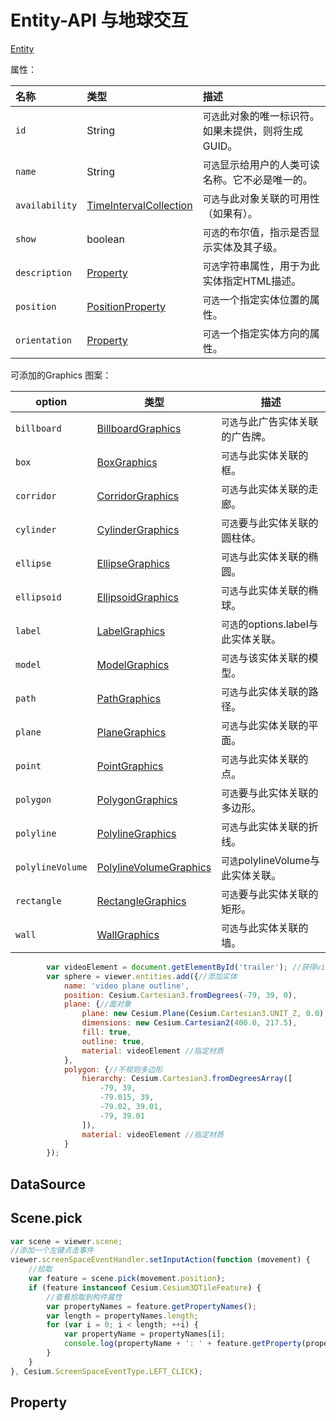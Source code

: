 # Entity-API 与地球交互

[Entity](https://cesium.com/docs/cesiumjs-ref-doc/Entity.html)

属性：

| 名称           | 类型                                                         | 描述                                                 |
| :------------- | :----------------------------------------------------------- | :--------------------------------------------------- |
| `id`           | String                                                       | `可选`此对象的唯一标识符。如果未提供，则将生成GUID。 |
| `name`         | String                                                       | `可选`显示给用户的人类可读名称。它不必是唯一的。     |
| `availability` | [TimeIntervalCollection](https://cesium.com/docs/cesiumjs-ref-doc/TimeIntervalCollection.html) | `可选`与此对象关联的可用性（如果有）。               |
| `show`         | boolean                                                      | `可选`的布尔值，指示是否显示实体及其子级。           |
| `description`  | [Property](https://cesium.com/docs/cesiumjs-ref-doc/Property.html) | `可选`字符串属性，用于为此实体指定HTML描述。       |
| `position`     | [PositionProperty](https://cesium.com/docs/cesiumjs-ref-doc/PositionProperty.html) | `可选`一个指定实体位置的属性。                       |
| `orientation`  | [Property](https://cesium.com/docs/cesiumjs-ref-doc/Property.html) | `可选`一个指定实体方向的属性。                       |

可添加的Graphics 图案：

| option           | 类型                                                         | 描述                                 |
| ---------------- | ------------------------------------------------------------ | ------------------------------------ |
| `billboard`      | [BillboardGraphics](https://cesium.com/docs/cesiumjs-ref-doc/BillboardGraphics.html) | `可选`与此广告实体关联的广告牌。     |
| `box`            | [BoxGraphics](https://cesium.com/docs/cesiumjs-ref-doc/BoxGraphics.html) | `可选`与此实体关联的框。             |
| `corridor`       | [CorridorGraphics](https://cesium.com/docs/cesiumjs-ref-doc/CorridorGraphics.html) | `可选`与此实体关联的走廊。           |
| `cylinder`       | [CylinderGraphics](https://cesium.com/docs/cesiumjs-ref-doc/CylinderGraphics.html) | `可选`要与此实体关联的圆柱体。       |
| `ellipse`        | [EllipseGraphics](https://cesium.com/docs/cesiumjs-ref-doc/EllipseGraphics.html) | `可选`与此实体关联的椭圆。           |
| `ellipsoid`      | [EllipsoidGraphics](https://cesium.com/docs/cesiumjs-ref-doc/EllipsoidGraphics.html) | `可选`与此实体关联的椭球。           |
| `label`          | [LabelGraphics](https://cesium.com/docs/cesiumjs-ref-doc/LabelGraphics.html) | `可选`的options.label与此实体关联。  |
| `model`          | [ModelGraphics](https://cesium.com/docs/cesiumjs-ref-doc/ModelGraphics.html) | `可选`与该实体关联的模型。           |
| `path`           | [PathGraphics](https://cesium.com/docs/cesiumjs-ref-doc/PathGraphics.html) | `可选`与此实体关联的路径。           |
| `plane`          | [PlaneGraphics](https://cesium.com/docs/cesiumjs-ref-doc/PlaneGraphics.html) | `可选`与此实体关联的平面。           |
| `point`          | [PointGraphics](https://cesium.com/docs/cesiumjs-ref-doc/PointGraphics.html) | `可选`与此实体关联的点。             |
| `polygon`        | [PolygonGraphics](https://cesium.com/docs/cesiumjs-ref-doc/PolygonGraphics.html) | `可选`要与此实体关联的多边形。       |
| `polyline`       | [PolylineGraphics](https://cesium.com/docs/cesiumjs-ref-doc/PolylineGraphics.html) | `可选`与此实体关联的折线。           |
| `polylineVolume` | [PolylineVolumeGraphics](https://cesium.com/docs/cesiumjs-ref-doc/PolylineVolumeGraphics.html) | `可选`polylineVolume与此实体关联。 |
| `rectangle`      | [RectangleGraphics](https://cesium.com/docs/cesiumjs-ref-doc/RectangleGraphics.html) | `可选`要与此实体关联的矩形。         |
| `wall`           | [WallGraphics](https://cesium.com/docs/cesiumjs-ref-doc/WallGraphics.html) | `可选`与此实体关联的墙。             |

<!-- 举例： -->

``` js
        var videoElement = document.getElementById('trailer'); //获得video对象
        var sphere = viewer.entities.add({//添加实体
            name: 'video plane outline',
            position: Cesium.Cartesian3.fromDegrees(-79, 39, 0),
            plane: {//面对象
                plane: new Cesium.Plane(Cesium.Cartesian3.UNIT_Z, 0.0),
                dimensions: new Cesium.Cartesian2(400.0, 217.5),
                fill: true,
                outline: true,
                material: videoElement //指定材质
            },
            polygon: {//不规则多边形
                hierarchy: Cesium.Cartesian3.fromDegreesArray([
                    -79, 39,
                    -79.015, 39,
                    -79.02, 39.01,
                    -79, 39.01
                ]),
                material: videoElement //指定材质
            }
        });
```



## DataSource

## Scene.pick

``` js
var scene = viewer.scene;
//添加一个左键点击事件
viewer.screenSpaceEventHandler.setInputAction(function (movement) {
    //拾取
    var feature = scene.pick(movement.position);
    if (feature instanceof Cesium.Cesium3DTileFeature) {
        //查看拾取到构件属性
        var propertyNames = feature.getPropertyNames();
        var length = propertyNames.length;
        for (var i = 0; i < length; ++i) {
            var propertyName = propertyNames[i];
            console.log(propertyName + ': ' + feature.getProperty(propertyName));
        }
    }
}, Cesium.ScreenSpaceEventType.LEFT_CLICK);
```



## Property